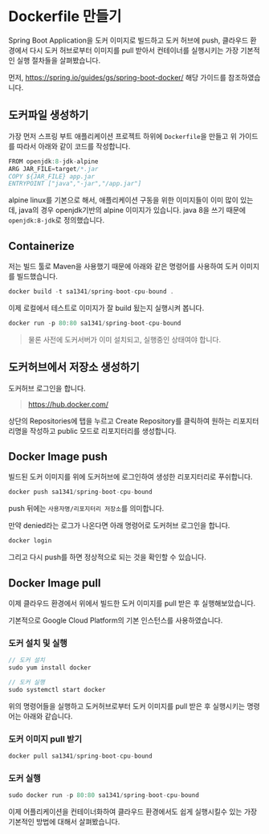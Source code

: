 # Dockerfile 만들기

Spring Boot Application을 도커 이미지로 빌드하고 도커 허브에 push, 클라우드 환경에서 다시 도커 허브로부터 이미지를 pull 받아서 컨테이너를 실행시키는 가장 기본적인 실행 절차들을 살펴봤습니다.

먼저, https://spring.io/guides/gs/spring-boot-docker/ 해당 가이드를 참조하였습니다.

## 도커파일 생성하기

가장 먼저 스프링 부트 애플리케이션 프로젝트 하위에 `Dockerfile`을 만들고 위 가이드를 따라서 아래와 같이 코드를 작성합니다.

```java
FROM openjdk:8-jdk-alpine
ARG JAR_FILE=target/*.jar
COPY ${JAR_FILE} app.jar
ENTRYPOINT ["java","-jar","/app.jar"]
```

alpine linux를 기본으로 해서, 애플리케이션 구동을 위한 이미지들이 이미 많이 있는데, java의 경우 openjdk기반의 alpine 이미지가 있습니다. java 8을 쓰기 때문에 `openjdk:8-jdk`로 정의했습니다. 

## Containerize

저는 빌드 툴로 Maven을 사용했기 때문에 아래와 같은 명령어를 사용하여 도커 이미지를 빌드했습니다.

```java
docker build -t sa1341/spring-boot-cpu-bound .
```

이제 로컬에서 테스트로 이미지가 잘 build 됬는지 실행시켜 봅니다.

```java
docker run -p 80:80 sa1341/spring-boot-cpu-bound
```

> 물론 사전에 도커서버가 이미 설치되고, 실행중인 상태여야 합니다.


## 도커허브에서 저장소 생성하기

도커허브 로그인을 합니다. 

> https://hub.docker.com/

상단의 Repositories에 탭을 누르고 Create Repository를 클릭하여 원하는 리포지터리명을 작성하고 public 모드로 리포지터리를 생성합니다.

## Docker Image push

빌드된 도커 이미지를 위에 도커허브에 로그인하여 생성한 리포지터리로 푸쉬합니다.

```java
docker push sa1341/spring-boot-cpu-bound
```

push 뒤에는 `사용자명/리포지터리 저장소`를 의미합니다.

만약 denied라는 로그가 나온다면 아래 명령어로 도커허브 로그인을 합니다.

```java
docker login
```

그리고 다시 push를 하면 정상적으로 되는 것을 확인할 수 있습니다.

## Docker Image pull

이제 클라우드 환경에서 위에서 빌드한 도커 이미지를 pull 받은 후 실행해보았습니다.

기본적으로 Google Cloud Platform의 기본 인스턴스를 사용하였습니다.

### 도커 설치 및 실행

```java
// 도커 설치
sudo yum install docker

// 도커 실행
sudo systemctl start docker
```

위의 명령어들을 실행하고 도커허브로부터 도커 이미지를 pull 받은 후 실행시키는 명령어는 아래와 같습니다.

### 도커 이미지 pull 받기

```java
docker pull sa1341/spring-boot-cpu-bound
```

### 도커 실행

```java
sudo docker run -p 80:80 sa1341/spring-boot-cpu-bound
```

이제 어플리케이션을 컨테이너화하여 클라우드 환경에서도 쉽게 실행시킬수 있는 가장 기본적인 방법에 대해서 살펴봤습니다.



